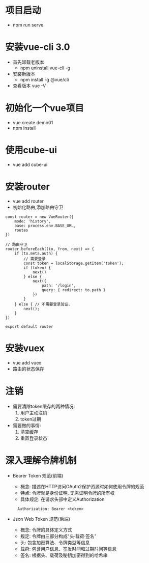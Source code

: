 # 项目启动
  - npm run serve

# 安装vue-cli 3.0
  - 首先卸载老版本
    - npm uninstall vue-cli -g
  - 安装新版本
    - npm install -g @vue/cli
  - 查看版本
    vue -V

# 初始化一个vue项目
  - vue create demo01
  - npm install


# 使用cube-ui
  - vue add cube-ui

# 安装router
  - vue add router
  - 初始化路由,添加路由守卫
```
const router = new VueRouter({
    mode: 'history',
    base: process.env.BASE_URL,
    routes
})

// 路由守卫
router.beforeEach((to, from, next) => {
    if (to.meta.auth) {
        // 需要登录
        const token = localStorage.getItem('token');
        if (token) {
            next()
        } else {
            next({
                path: '/login',
                query: { redirect: to.path }
            })
        }
    } else { // 不需要登录验证.
        next();
    }
})

export default router
```

# 安装vuex
  - vue add vuex
  - 路由的状态保存

# 注销
  - 需要清除token缓存的两种情况:
    1. 用户主动注销
    2. token过期
  - 需要做的事情:
    1. 清空缓存
    2. 重置登录状态

# 深入理解令牌机制
  - Bearer Token 规范(前端)
    + 概念: 描述在HTTP访问OAuth2保护资源时如何使用令牌的规范
    + 特点: 令牌就是身份证明, 无需证明令牌的所有权
    + 具体规定: 在请求头部中定义Authorization
    ````
      Authorization: Bearer <token>
    ````

  - Json Web Token 规范(后端)
    + 概念: 令牌的具体定义方式
    + 规定: 令牌由三部分构成"头·载荷·签名"
    + 头: 包含加密算法、令牌类型等信息
    + 载荷: 包含用户信息、签发时间和过期时间等信息
    + 签名: 根据头、载荷及秘钥加密得到的哈希串


